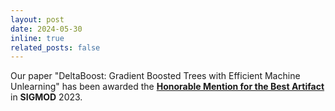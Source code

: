 ```yaml
---
layout: post
date: 2024-05-30
inline: true
related_posts: false
---
```


Our paper "DeltaBoost: Gradient Boosted Trees with Efficient Machine Unlearning" has been awarded the [**Honorable Mention for the Best Artifact**](https://sigmod.org/sigmod-awards/sigmod-best-artifact-award/) in **SIGMOD** 2023. 
